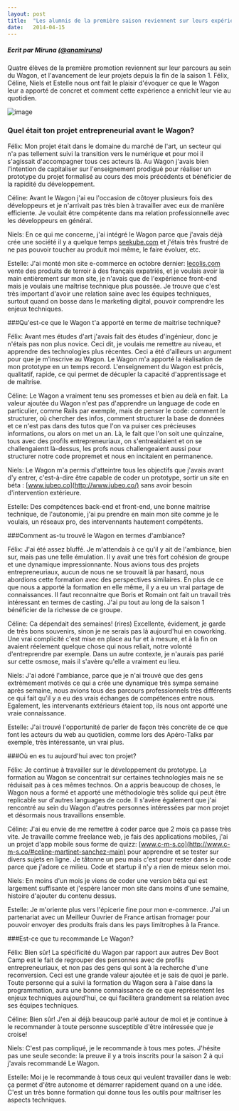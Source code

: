 ```yaml
---
layout: post
title:  "Les alumnis de la première saison reviennent sur leurs expériences au Wagon"
date:   2014-04-15 
---
```


##### Ecrit par Miruna (<a href="https://twitter.com/anamiruna" target="_blank"><span class="red bold">@anamiruna</span></a>)
Quatre élèves de la première promotion reviennent sur leur parcours au sein du Wagon, et l'avancement de leur projets depuis la fin de la saison 1. Félix, Céline, Niels et Estelle nous ont fait le plaisir d'évoquer ce que le Wagon leur a apporté de concret et comment cette expérience a enrichit leur vie au quotidien. 

![image](https://dl.dropboxusercontent.com/u/64779860/whiskaroo_photos/le%20wagon%202.jpg)

### Quel était ton projet entrepreneurial avant le Wagon? 

<span class="red bold">Félix</span>: Mon projet était dans le domaine du marché de l'art, un secteur qui n'a pas tellement suivi la transition vers le numérique et pour moi il s'agissait d'accompagner tous ces acteurs là. Au Wagon j'avais bien l'intention de capitaliser sur l'enseignement prodigué pour réaliser un prototype du projet formalisé au cours des mois précédents et bénéficier de la rapidité du développement.

<span class="red bold">Céline</span>: Avant le Wagon j'ai eu l'occasion de côtoyer plusieurs fois des développeurs et je n'arrivait pas très bien à travailler avec eux de manière efficiente. Je voulait être compétente dans ma relation professionnelle avec les développeurs en général. 

<span class="red bold">Niels</span>: En ce qui me concerne, j'ai intégré le Wagon parce que j'avais déjà crée une société il y a quelque temps [seekube.com](http://www.seekube.com/accueil) et j'étais très frustré de ne pas pouvoir toucher au produit moi même, le faire évoluer, etc. 

<span class="red bold">Estelle</span>: J'ai monté mon site e-commerce en octobre dernier: [lecolis.com](http://www.lecolis.com/) vente des produits de terroir à des français expatriés, et je voulais avoir la main entièrement sur mon site, je n'avais que de l'expérience front-end mais je voulais une maîtrise technique plus poussée. Je trouve que c'est très important d'avoir une relation saine avec les équipes techniques, surtout quand on bosse dans le marketing digital, pouvoir comprendre les enjeux techniques.

###Qu'est-ce que le Wagon t'a apporté en terme de maitrise technique?

<span class="red bold">Félix</span>:  Avant mes études d'art j'avais fait des études d'ingénieur, donc je n'étais pas non plus novice. Ceci dit, je voulais me remettre au niveau, et apprendre des technologies plus récentes. Ceci a été d'ailleurs un argument pour que je m'inscrive au Wagon. Le Wagon m'a apporté la réalisation de mon prototype en un temps record. L'enseignement du Wagon est précis, qualitatif, rapide, ce qui permet de décupler la capacité d'apprentissage et de maîtrise. 

<span class="red bold">Céline</span>: Le Wagon a vraiment tenu ses promesses et bien au delà en fait. La valeur ajoutée du Wagon n'est pas d'apprendre un language de code en particulier, comme Rails par exemple, mais de penser le code: comment le structurer, où chercher des infos, comment structurer la base de données et ce n'est pas dans des tutos que l'on va puiser ces précieuses informations, ou alors on met un an. Là, le fait que l'on soit une quinzaine, tous avec des profils entrepreneuriaux, on s'entreaidaient et on se challengaientt là-dessus, les profs nous challengeaient aussi pour structurer notre code propremet et nous en incitaient en permanence. 

<span class="red bold">Niels</span>: Le Wagon m'a permis d'atteintre tous les objectifs que j'avais avant d'y entrer, c'est-à-dire être capable de coder un prototype, sortir un site en béta : [www.jubeo.co](http://www.jubeo.co/) sans avoir besoin d'intervention extérieure. 

<span class="red bold">Estelle</span>: Des compétences back-end et front-end, une bonne maitrise technique, de l'autonomie, j'ai pu prendre en main mon site comme je le voulais, un réseaux pro, des intervennants hautement compétents. 

###Comment as-tu trouvé le Wagon en termes d'ambiance? 

<span class="red bold">Félix</span>: J'ai été assez bluffé. Je m'attendais à ce qu'il y ait de l'ambiance, bien sur, mais pas une telle émulation. Il y avait une très fort cohésion de groupe et une dynamique impressionnante. Nous avions tous des projets entrepreneuriaux, aucun de nous ne se trouvait là par hasard, nous abordions cette formation avec des perspectives similaires. En plus de ce que nous a apporté la formation en elle même, il y a eu un vrai partage de connaissances. Il faut reconnaitre que Boris et Romain ont fait un travail très intéressant en termes de casting. J'ai pu tout au long de la saison 1 bénéficier de la richesse de ce groupe. 

<span class="red bold">Céline</span>: Ca dépendait des semaines! (rires) Excellente, évidement, je garde de très bons souvenirs, sinon je ne serais pas là aujourd'hui en coworking. Une vrai complicité c'est mise en place au fur et à mesure, et à la fin on avaient réelement quelque chose qui nous reliait, notre volonté d'entreprendre par exemple. Dans un autre contexte, je n'aurais pas parié sur cette osmose, mais il s'avère qu'elle a vraiment eu lieu.

<span class="red bold">Niels</span>: J'ai adoré l'ambiance, parce que je n'ai trouvé que des gens extrèmement motivés ce qui a crée une dynamique très sympa semaine après semaine, nous avions tous des parcours professionnels très différents ce qui fait qu'il y a eu des vrais échanges de compétences entre nous. Egalement, les intervenants extérieurs étaient top, ils nous ont apporté une vraie connaissance.

<span class="red bold">Estelle</span>: J'ai trouvé l'opportunité de parler de façon très concrète de ce que font les acteurs du web au quotidien, comme lors des Apéro-Talks par exemple, très intéressante, un vrai plus. 

###Où en es tu aujourd'hui avec ton projet? 

<span class="red bold">Félix</span>: Je continue à travailler sur le développement du prototype. La formation au Wagon se concentrait sur certaines technologies mais ne se réduisait pas à ces mêmes technos. On a appris beaucoup de choses, le Wagon  nous a formé et apporté une méthodologie très solide qui peut être replicable sur d'autres languages de code. Il s'avère également que j'ai rencontré au sein du Wagon d'autres personnes intéressées par mon projet et désormais nous travaillons ensemble. 

<span class="red bold">Céline</span>: J'ai eu envie de me remettre à coder parce que 2 mois ça passe très vite. Je travaille comme freelance web, je fais des applications mobiles, j'ai un projet d'app mobile sous forme de quizz: [www.c-m-s.co](http://www.c-m-s.co/#celine-martinet-sanchez-main) pour apprendre et se tester sur divers sujets en ligne. Je tâtonne un peu mais c'est pour rester dans le code parce que j'adore ce milieu. Code et startup il n'y a rien de mieux selon moi. 

<span class="red bold">Niels</span>: En moins d'un mois je viens de coder une version bêta qui est largement suffisante et j'espère lancer mon site dans moins d'une semaine, histoire d'ajouter du contenu dessus.

<span class="red bold">Estelle</span>: Je m'oriente plus vers l'épicerie fine pour mon e-commerce. J'ai un partenariat avec un Meilleur Ouvrier de France artisan fromager pour pouvoir envoyer des produits frais dans les pays limitrophes à la France.

###Est-ce que tu recommande Le Wagon? 

<span class="red bold">Félix:</span> Bien sûr! La spécificité du Wagon par rapport aux autres Dev Boot Camp est le fait de regrouper des personnes avec de profils entrepreneuriaux, et non pas des gens qui sont à la recherche d'une reconversion. Ceci est une grande valeur ajoutée et je sais de quoi je parle. Toute personne qui a suivi la formation du Wagon sera à l'aise dans la programmation, aura une bonne connaissance de ce que représentent les enjeux techniques aujourd'hui, ce qui facilitera grandement sa relation avec ses équipes techniques. 

<span class="red bold">Céline</span>: Bien sûr! J'en ai déjà beaucoup parlé autour de moi et je continue à le recommander à toute personne susceptible d'être intéressée que je croise!

<span class="red bold">Niels</span>: C'est pas compliqué, je le recommande à tous mes potes. J'hésite pas une seule seconde: la preuve il y a trois inscrits pour la saison 2 à qui j'avais recommandé Le Wagon. 

<span class="red bold">Estelle</span>: Moi je le recommande à tous ceux qui veulent travailler dans le web: ça permet d'être autonome et démarrer rapidement quand on a une idée. C'est un très bonne formation qui donne tous les outils pour maîtriser les aspects techniques.

